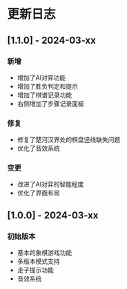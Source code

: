 # 更新日志

## [1.1.0] - 2024-03-xx
### 新增
- 增加了AI对弈功能
- 增加了胜负判定和提示
- 增加了棋谱记录功能
- 右侧增加了步骤记录面板

### 修复
- 修复了楚河汉界处的棋盘竖线缺失问题
- 优化了音效系统

### 变更
- 改进了AI对弈的智能程度
- 优化了界面布局

## [1.0.0] - 2024-03-xx
### 初始版本
- 基本的象棋游戏功能
- 多版本模式支持
- 走子提示功能
- 音效系统 